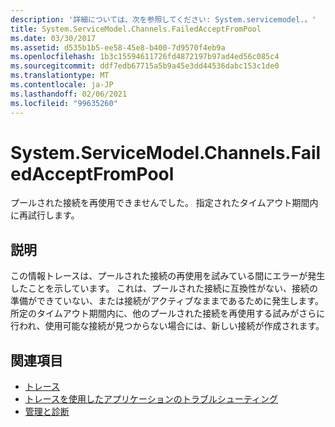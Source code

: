 ```yaml
---
description: '詳細については、次を参照してください: System.servicemodel.。'
title: System.ServiceModel.Channels.FailedAcceptFromPool
ms.date: 03/30/2017
ms.assetid: d535b1b5-ee58-45e8-b400-7d9570f4eb9a
ms.openlocfilehash: 1b3c15594611726fd4872197b97ad4ed56c085c4
ms.sourcegitcommit: ddf7edb67715a5b9a45e3dd44536dabc153c1de0
ms.translationtype: MT
ms.contentlocale: ja-JP
ms.lasthandoff: 02/06/2021
ms.locfileid: "99635260"
---
```

# <a name="systemservicemodelchannelsfailedacceptfrompool"></a>System.ServiceModel.Channels.FailedAcceptFromPool

プールされた接続を再使用できませんでした。 指定されたタイムアウト期間内に再試行します。  
  
## <a name="description"></a>説明  

 この情報トレースは、プールされた接続の再使用を試みている間にエラーが発生したことを示しています。 これは、プールされた接続に互換性がない、接続の準備ができていない、または接続がアクティブなままであるために発生します。 所定のタイムアウト期間内に、他のプールされた接続を再使用する試みがさらに行われ、使用可能な接続が見つからない場合には、新しい接続が作成されます。  
  
## <a name="see-also"></a>関連項目

- [トレース](index.md)
- [トレースを使用したアプリケーションのトラブルシューティング](using-tracing-to-troubleshoot-your-application.md)
- [管理と診断](../index.md)
